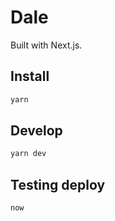# Dale
Built with Next.js.

## Install
```sh
yarn
```

## Develop
```sh
yarn dev
```

## Testing deploy
```sh
now
```
